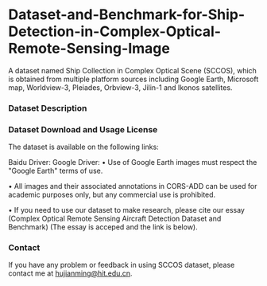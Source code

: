 # Dataset-and-Benchmark-for-Ship-Detection-in-Complex-Optical-Remote-Sensing-Image
A dataset named Ship Collection in Complex Optical Scene (SCCOS), which is obtained from multiple platform sources including Google Earth, Microsoft map, Worldview-3, Pleiades, Orbview-3, Jilin-1 and Ikonos satellites. 

### Dataset Description





### Dataset Download and Usage License
The dataset is available on the following links:

Baidu Driver:
Google Driver:
• Use of Google Earth images must respect the "Google Earth" terms of use.

• All images and their associated annotations in CORS-ADD can be used for academic purposes only, but any commercial use is prohibited.

• If you need to use our dataset to make research, please cite our essay (Complex Optical Remote Sensing Aircraft Detection Dataset and Benchmark) (The essay is acceped and the link is below).

### Contact
If you have any problem or feedback in using SCCOS dataset, please contact me at hujianming@hit.edu.cn.
